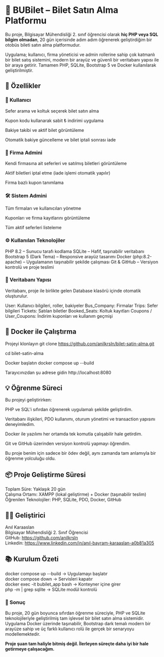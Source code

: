# 🎫 BUBilet – Bilet Satın Alma Platformu

Bu proje, Bilgisayar Mühendisliği 2. sınıf öğrencisi olarak **hiç PHP veya SQL bilgim olmadan**, 20 gün içerisinde adım adım öğrenerek geliştirdiğim bir otobüs bileti satın alma platformudur.

Uygulama; kullanıcı, firma yöneticisi ve admin rollerine sahip çok katmanlı bir bilet satış sistemini, modern bir arayüz ve güvenli bir veritabanı yapısı ile bir araya getirir.
Tamamen PHP, SQLite, Bootstrap 5 ve Docker kullanılarak geliştirilmiştir.

## 🚀 Özellikler
### 👥 Kullanıcı

Sefer arama ve koltuk seçerek bilet satın alma

Kupon kodu kullanarak sabit ₺ indirimi uygulama

Bakiye takibi ve aktif bilet görüntüleme

Otomatik bakiye güncelleme ve bilet iptali sonrası iade

### 🏢 Firma Admini

Kendi firmasına ait seferleri ve satılmış biletleri görüntüleme

Aktif biletleri iptal etme (iade işlemi otomatik yapılır)

Firma bazlı kupon tanımlama

### 🛠️ Sistem Admini

Tüm firmaları ve kullanıcıları yönetme

Kuponları ve firma kayıtlarını görüntüleme

Tüm aktif seferleri listeleme

### ⚙️ Kullanılan Teknolojiler

PHP 8.2 – Sunucu tarafı kodlama
SQLite – Hafif, taşınabilir veritabanı
Bootstrap 5 (Dark Tema) – Responsive arayüz tasarımı
Docker (php:8.2-apache) – Uygulamanın taşınabilir şekilde çalışması
Git & GitHub – Versiyon kontrolü ve proje teslimi

### 🧱 Veritabanı Yapısı

Veritabanı, proje ile birlikte gelen Database klasörü içinde otomatik oluşturulur.

User: Kullanıcı bilgileri, roller, bakiyeler
Bus_Company: Firmalar
Trips: Sefer bilgileri
Tickets: Satılan biletler
Booked_Seats: Koltuk kayıtları
Coupons / User_Coupons: İndirim kuponları ve kullanım geçmişi

## 🐳 Docker ile Çalıştırma

Projeyi klonlayın
git clone https://github.com/anilkrsln/bilet-satin-alma.git

cd bilet-satin-alma

Docker başlatın
docker compose up --build

Tarayıcınızdan şu adrese gidin
http://localhost:8080

## 💡 Öğrenme Süreci

Bu projeyi geliştirirken:

PHP ve SQL'i sıfırdan öğrenerek uygulamalı şekilde geliştirdim.

Veritabanı ilişkileri, PDO kullanımı, oturum yönetimi ve transaction yapısını deneyimledim.

Docker ile yazılımı her ortamda tek komutla çalışabilir hale getirdim.

Git ve GitHub üzerinden versiyon kontrolü yapmayı öğrendim.

Bu proje benim için sadece bir ödev değil, aynı zamanda tam anlamıyla bir öğrenme yolculuğu oldu.

## 📦 Proje Geliştirme Süresi

Toplam Süre: Yaklaşık 20 gün  
Çalışma Ortamı: XAMPP (lokal geliştirme) + Docker (taşınabilir teslim)  
Öğrenilen Teknolojiler: PHP, SQLite, PDO, Docker, GitHub  

## 👨‍💻 Geliştirici  
Anıl Karaaslan  
Bilgisayar Mühendisliği 2. Sınıf Öğrencisi  
GitHub: https://github.com/anilkrsln  
Linkedin: https://www.linkedin.com/in/anıl-bayram-karaaslan-a0b81a305  

## 📚 Kurulum Özeti  
docker compose up --build → Uygulamayı başlatır  
docker compose down → Servisleri kapatır  
docker exec -it bubilet_app bash → Konteyner içine girer  
php -m | grep sqlite → SQLite modül kontrolü

### 🏁 Sonuç

Bu proje, 20 gün boyunca sıfırdan öğrenme süreciyle, PHP ve SQLite teknolojileriyle geliştirilmiş tam işlevsel bir bilet satın alma sistemidir.
Uygulama Docker üzerinde taşınabilir, Bootstrap dark temalı modern bir arayüze sahip ve üç farklı kullanıcı rolü ile gerçek bir senaryoyu modellemektedir.

**Proje şuan tam haliyle bitmiş değil. İlerleyen süreçte daha iyi bir hale getirmeye çalışacağım.**